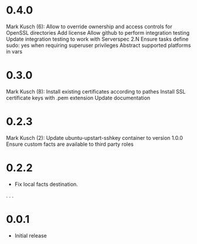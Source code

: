 # 0.4.0

Mark Kusch (6):
      Allow to override ownership and access controls for OpenSSL directories
      Add license
      Allow github to perform integration testing
      Update integration testing to work with Serverspec 2.N
      Ensure tasks define sudo: yes when requiring superuser privileges
      Abstract supported platforms in vars

# 0.3.0

Mark Kusch (8):
      Install existing certificates according to pathes
      Install SSL certificate keys with .pem extension
      Update documentation

# 0.2.3

Mark Kusch (2):
      Update ubuntu-upstart-sshkey container to version 1.0.0
      Ensure custom facts are available to third party roles

# 0.2.2

* Fix local facts destination.

.
.
.

# 0.0.1

* Initial release


<!-- vim: set nofen ts=4 sw=4 et: -->
